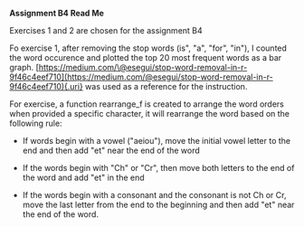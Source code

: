 **Assignment B4 Read Me**

Exercises 1 and 2 are chosen for the assignment B4

Fo exercise 1, after removing the stop words (is", "a", "for", "in"), I counted the word occurence and plotted the top 20 most frequent words as a bar graph. [https://medium.com/\@esegui/stop-word-removal-in-r-9f46c4eef710](https://medium.com/@esegui/stop-word-removal-in-r-9f46c4eef710){.uri} was used as a reference for the instruction.

For exercise, a function rearrange_f is created to arrange the word orders when provided a specific character, it will rearrange the word based on the following rule:

-   If words begin with a vowel ("aeiou"), move the initial vowel letter to the end and then add "et" near the end of the word

-   If the words begin with "Ch" or "Cr", then move both letters to the end of the word and add "et" in the end

-   If the words begin with a consonant and the consonant is not Ch or Cr, move the last letter from the end to the beginning and then add "et" near the end of the word.
